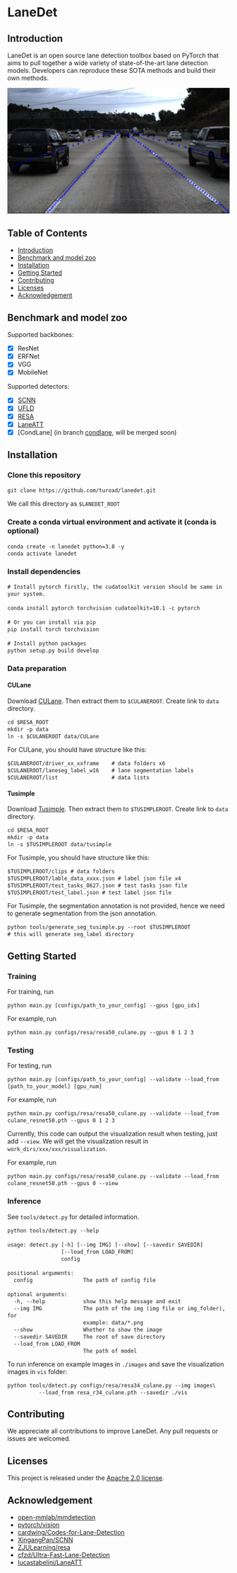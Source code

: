 # LaneDet
## Introduction
LaneDet is an open source lane detection toolbox based on PyTorch that aims to pull together a wide variety of state-of-the-art lane detection models. Developers can reproduce these SOTA methods and build their own methods.

![demo image](.github/_clips_0601_1494452613491980502_20.jpg)

## Table of Contents
* [Introduction](#Introduction)
* [Benchmark and model zoo](#Benchmark-and-model-zoo)
* [Installation](#Installation)
* [Getting Started](#Getting-started)
* [Contributing](#Contributing)
* [Licenses](#Licenses)
* [Acknowledgement](#Acknowledgement)

## Benchmark and model zoo
Supported backbones:
- [x] ResNet
- [x] ERFNet
- [x] VGG
- [x] MobileNet

Supported detectors:
- [x] [SCNN](configs/scnn)
- [x] [UFLD](configs/ufld)
- [x] [RESA](configs/resa)
- [x] [LaneATT](configs/laneatt)
- [x] [CondLane] (in branch [condlane](https://github.com/Turoad/lanedet/tree/condlane), will be merged soon)

## Installation
<!--
Please refer to [INSTALL.md](INSTALL.md) for installation.
-->

### Clone this repository
```
git clone https://github.com/turoad/lanedet.git
```
We call this directory as `$LANEDET_ROOT`

### Create a conda virtual environment and activate it (conda is optional)

```Shell
conda create -n lanedet python=3.8 -y
conda activate lanedet
```

### Install dependencies

```Shell
# Install pytorch firstly, the cudatoolkit version should be same in your system.

conda install pytorch torchvision cudatoolkit=10.1 -c pytorch

# Or you can install via pip
pip install torch torchvision

# Install python packages
python setup.py build develop
```

### Data preparation

#### CULane

Download [CULane](https://xingangpan.github.io/projects/CULane.html). Then extract them to `$CULANEROOT`. Create link to `data` directory.

```Shell
cd $RESA_ROOT
mkdir -p data
ln -s $CULANEROOT data/CULane
```

For CULane, you should have structure like this:
```
$CULANEROOT/driver_xx_xxframe    # data folders x6
$CULANEROOT/laneseg_label_w16    # lane segmentation labels
$CULANEROOT/list                 # data lists
```

#### Tusimple
Download [Tusimple](https://github.com/TuSimple/tusimple-benchmark/issues/3). Then extract them to `$TUSIMPLEROOT`. Create link to `data` directory.

```Shell
cd $RESA_ROOT
mkdir -p data
ln -s $TUSIMPLEROOT data/tusimple
```

For Tusimple, you should have structure like this:
```
$TUSIMPLEROOT/clips # data folders
$TUSIMPLEROOT/lable_data_xxxx.json # label json file x4
$TUSIMPLEROOT/test_tasks_0627.json # test tasks json file
$TUSIMPLEROOT/test_label.json # test label json file

```

For Tusimple, the segmentation annotation is not provided, hence we need to generate segmentation from the json annotation. 

```Shell
python tools/generate_seg_tusimple.py --root $TUSIMPLEROOT
# this will generate seg_label directory
```

## Getting Started
### Training

For training, run

```Shell
python main.py [configs/path_to_your_config] --gpus [gpu_ids]
```


For example, run
```Shell
python main.py configs/resa/resa50_culane.py --gpus 0 1 2 3
```

### Testing
For testing, run
```Shell
python main.py [configs/path_to_your_config] --validate --load_from [path_to_your_model] [gpu_num]
```

For example, run
```Shell
python main.py configs/resa/resa50_culane.py --validate --load_from culane_resnet50.pth --gpus 0 1 2 3
```

Currently, this code can output the visualization result when testing, just add `--view`.
We will get the visualization result in `work_dirs/xxx/xxx/visualization`.

For example, run
```Shell
python main.py configs/resa/resa50_culane.py --validate --load_from culane_resnet50.pth --gpus 0 --view
```

### Inference
See `tools/detect.py` for detailed information.
```
python tools/detect.py --help

usage: detect.py [-h] [--img IMG] [--show] [--savedir SAVEDIR]
                 [--load_from LOAD_FROM]
                 config

positional arguments:
  config                The path of config file

optional arguments:
  -h, --help            show this help message and exit
  --img IMG             The path of the img (img file or img_folder), for
                        example: data/*.png
  --show                Whether to show the image
  --savedir SAVEDIR     The root of save directory
  --load_from LOAD_FROM
                        The path of model
```
To run inference on example images in `./images` and save the visualization images in `vis` folder:
```
python tools/detect.py configs/resa/resa34_culane.py --img images\
          --load_from resa_r34_culane.pth --savedir ./vis
```


## Contributing
We appreciate all contributions to improve LaneDet.  Any pull requests or issues are welcomed.

## Licenses
This project is released under the [Apache 2.0 license](LICNESE).


## Acknowledgement
<!--ts-->
* [open-mmlab/mmdetection](https://github.com/open-mmlab/mmdetection)
* [pytorch/vision](https://github.com/pytorch/vision)
* [cardwing/Codes-for-Lane-Detection](https://github.com/cardwing/Codes-for-Lane-Detection)
* [XingangPan/SCNN](https://github.com/XingangPan/SCNN)
* [ZJULearning/resa](https://github.com/ZJULearning/resa)
* [cfzd/Ultra-Fast-Lane-Detection](https://github.com/cfzd/Ultra-Fast-Lane-Detection)
* [lucastabelini/LaneATT](https://github.com/lucastabelini/LaneATT)
<!--te-->

<!-- 
## Citation
If you use
```
@misc{zheng2021lanedet,
  author =       {Tu Zheng},
  title =        {LaneDet},
  howpublished = {\url{https://github.com/turoad/lanedet}},
  year =         {2021}
}
``` -->
